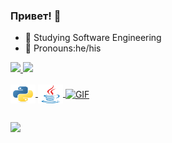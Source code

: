 ### Привет! 👋

- 🚀 Studying Software Engineering
- 🤖 Pronouns:he/his

<div>
  <a href="https://github.com/StealthByt">
  <img height="180em" src="https://github-readme-stats.vercel.app/api?username=StealthByt&show_icons=false&theme=highcontrast&include_all_commits=false&count_private=true"/>
  <img height="180em" src="https://github-readme-stats.vercel.app/api/top-langs/?username=StealthByt&layout=compact&langs_count=16&theme=highcontrast"/>
</div>

<div style="display: inline_block"><br>
  <img align="center" alt="Ян-Python" height="30" width="40" src="https://raw.githubusercontent.com/devicons/devicon/master/icons/python/python-original.svg">
    <img align="center" alt="Ян-Java" height="30" width="40" src="https://raw.githubusercontent.com/devicons/devicon/master/icons/java/java-original.svg">
  <img align="center" alt="GIF" src="https://c.tenor.com/ZB34igsEVoAAAAAC/tenor.gif" height="180em">
</div>

##

<div> 
  <a href="https://www.linkedin.com/in/yan-mendes-1a0148207" target="_blank"><img src="https://img.shields.io/badge/-LinkedIn-%230077B5?style=for-the-badge&logo=linkedin&logoColor=green" target="_blank"></a>  
</div>
